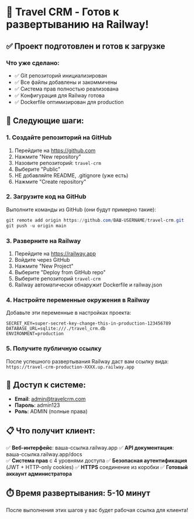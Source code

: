 # 🚀 Travel CRM - Готов к развертыванию на Railway!

## ✅ Проект подготовлен и готов к загрузке

### Что уже сделано:
- ✅ Git репозиторий инициализирован
- ✅ Все файлы добавлены и закоммичены  
- ✅ Система прав полностью реализована
- ✅ Конфигурация для Railway готова
- ✅ Dockerfile оптимизирован для production

## 🔗 Следующие шаги:

### 1. Создайте репозиторий на GitHub
1. Перейдите на https://github.com
2. Нажмите "New repository"
3. Назовите репозиторий: `travel-crm` 
4. Выберите "Public" 
5. НЕ добавляйте README, .gitignore (уже есть)
6. Нажмите "Create repository"

### 2. Загрузите код на GitHub
Выполните команды из GitHub (они будут примерно такие):

```powershell
git remote add origin https://github.com/ВАШ-USERNAME/travel-crm.git
git push -u origin main
```

### 3. Разверните на Railway
1. Перейдите на https://railway.app
2. Войдите через GitHub
3. Нажмите "New Project"
4. Выберите "Deploy from GitHub repo"
5. Выберите репозиторий `travel-crm`
6. Railway автоматически обнаружит Dockerfile и railway.json

### 4. Настройте переменные окружения в Railway
Добавьте эти переменные в настройках проекта:

```
SECRET_KEY=super-secret-key-change-this-in-production-123456789
DATABASE_URL=sqlite:///./travel_crm.db
ENVIRONMENT=production
```

### 5. Получите публичную ссылку
После успешного развертывания Railway даст вам ссылку вида:
`https://travel-crm-production-XXXX.up.railway.app`

## 🎯 Доступ к системе:

- **Email**: admin@travelcrm.com
- **Пароль**: admin123
- **Роль**: ADMIN (полные права)

## 📋 Что получит клиент:

✅ **Веб-интерфейс**: ваша-ссылка.railway.app
✅ **API документация**: ваша-ссылка.railway.app/docs  
✅ **Система прав** с 4 уровнями доступа
✅ **Безопасная аутентификация** (JWT + HTTP-only cookies)
✅ **HTTPS** соединение из коробки
✅ **Готовый аккаунт администратора**

## ⏱️ Время развертывания: 5-10 минут

После выполнения этих шагов у вас будет рабочая ссылка для клиента!
